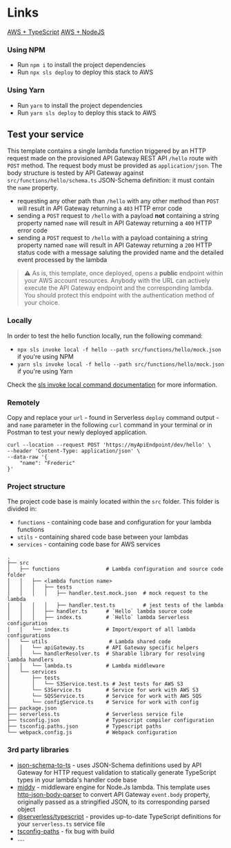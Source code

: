 # Links
[AWS + TypeScript](https://docs.aws.amazon.com/lambda/latest/dg/lambda-typescript.html)
[AWS + NodeJS](https://docs.aws.amazon.com/lambda/latest/dg/lambda-nodejs.html)

### Using NPM

- Run `npm i` to install the project dependencies
- Run `npx sls deploy` to deploy this stack to AWS

### Using Yarn

- Run `yarn` to install the project dependencies
- Run `yarn sls deploy` to deploy this stack to AWS

## Test your service

This template contains a single lambda function triggered by an HTTP request made on the provisioned API Gateway REST API `/hello` route with `POST` method. The request body must be provided as `application/json`. The body structure is tested by API Gateway against `src/functions/hello/schema.ts` JSON-Schema definition: it must contain the `name` property.

- requesting any other path than `/hello` with any other method than `POST` will result in API Gateway returning a `403` HTTP error code
- sending a `POST` request to `/hello` with a payload **not** containing a string property named `name` will result in API Gateway returning a `400` HTTP error code
- sending a `POST` request to `/hello` with a payload containing a string property named `name` will result in API Gateway returning a `200` HTTP status code with a message saluting the provided name and the detailed event processed by the lambda

> :warning: As is, this template, once deployed, opens a **public** endpoint within your AWS account resources. Anybody with the URL can actively execute the API Gateway endpoint and the corresponding lambda. You should protect this endpoint with the authentication method of your choice.

### Locally

In order to test the hello function locally, run the following command:

- `npx sls invoke local -f hello --path src/functions/hello/mock.json` if you're using NPM
- `yarn sls invoke local -f hello --path src/functions/hello/mock.json` if you're using Yarn

Check the [sls invoke local command documentation](https://www.serverless.com/framework/docs/providers/aws/cli-reference/invoke-local/) for more information.

### Remotely

Copy and replace your `url` - found in Serverless `deploy` command output - and `name` parameter in the following `curl` command in your terminal or in Postman to test your newly deployed application.

```
curl --location --request POST 'https://myApiEndpoint/dev/hello' \
--header 'Content-Type: application/json' \
--data-raw '{
    "name": "Frederic"
}'
```


### Project structure

The project code base is mainly located within the `src` folder. This folder is divided in:

- `functions` - containing code base and configuration for your lambda functions
- `utils` - containing shared code base between your lambdas
- `services` - containing code base for AWS services

```
.
├── src
│   ├── functions               # Lambda configuration and source code folder
│   │   ├── <lambda function name>
│   │   │   ├── tests
│   │   │   │   ├── handler.test.mock.json  # mock request to the lambda
│   │   │   │   ├── handler.test.ts         # jest tests of the lambda
│   │   │   ├── handler.ts      # `Hello` lambda source code
│   │   │   ├── index.ts        # `Hello` lambda Serverless configuration
│   │   └── index.ts            # Import/export of all lambda configurations
│   └── utils                    # Lambda shared code
│   │   └── apiGateway.ts       # API Gateway specific helpers
│   │   └── handlerResolver.ts  # Sharable library for resolving lambda handlers
│   │   └── lambda.ts           # Lambda middleware
│   └── services
│       ├── tests
│       │   └── S3Service.test.ts # Jest tests for AWS S3  
│       └── S3Service.ts        # Service for work with AWS S3
│       └── SQSService.ts       # Service for work with AWS SQS
│       └── configService.ts    # Service for work with config
├── package.json
├── serverless.ts               # Serverless service file
├── tsconfig.json               # Typescript compiler configuration
├── tsconfig.paths.json         # Typescript paths
└── webpack.config.js           # Webpack configuration
```

### 3rd party libraries

- [json-schema-to-ts](https://github.com/ThomasAribart/json-schema-to-ts) - uses JSON-Schema definitions used by API Gateway for HTTP request validation to statically generate TypeScript types in your lambda's handler code base
- [middy](https://github.com/middyjs/middy) - middleware engine for Node.Js lambda. This template uses [http-json-body-parser](https://github.com/middyjs/middy/tree/master/packages/http-json-body-parser) to convert API Gateway `event.body` property, originally passed as a stringified JSON, to its corresponding parsed object
- [@serverless/typescript](https://github.com/serverless/typescript) - provides up-to-date TypeScript definitions for your `serverless.ts` service file
- [tsconfig-paths](https://www.npmjs.com/package/tsconfig-paths) - fix bug with build
- ....
